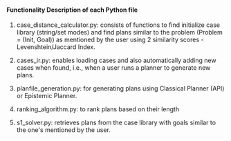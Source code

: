 #### Functionality Description of each Python file
1. case_distance_calculator.py: consists of functions to find initialize case library (string/set modes) and find plans similar to the problem (Problem = (Init, Goal)) as mentioned by the user using 2 similarity scores - Levenshtein/Jaccard Index.

2. cases_ir.py: enables loading cases and also automatically adding new cases when found, i.e., when a user runs a planner to generate new plans.

3. planfile_generation.py: for generating plans using Classical Planner (API) or Epistemic Planner.

4. ranking_algorithm.py: to rank plans based on their length

5. s1_solver.py: retrieves plans from the case library with goals similar to the one's mentioned by the user.

